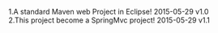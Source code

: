 1.A standard Maven web Project  in Eclipse! 2015-05-29  v1.0  </br>
2.This project become a SpringMvc project!  2015-05-29  v1.1  </br>
